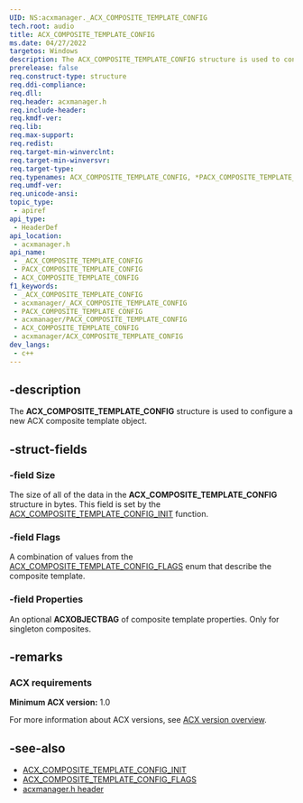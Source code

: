 ```yaml
---
UID: NS:acxmanager._ACX_COMPOSITE_TEMPLATE_CONFIG
tech.root: audio
title: ACX_COMPOSITE_TEMPLATE_CONFIG
ms.date: 04/27/2022
targetos: Windows
description: The ACX_COMPOSITE_TEMPLATE_CONFIG structure is used to configure a new ACX composite template object.
prerelease: false
req.construct-type: structure
req.ddi-compliance: 
req.dll: 
req.header: acxmanager.h
req.include-header: 
req.kmdf-ver: 
req.lib: 
req.max-support: 
req.redist: 
req.target-min-winverclnt: 
req.target-min-winversvr: 
req.target-type: 
req.typenames: ACX_COMPOSITE_TEMPLATE_CONFIG, *PACX_COMPOSITE_TEMPLATE_CONFIG
req.umdf-ver: 
req.unicode-ansi: 
topic_type:
 - apiref
api_type:
 - HeaderDef
api_location:
 - acxmanager.h
api_name:
 - _ACX_COMPOSITE_TEMPLATE_CONFIG
 - PACX_COMPOSITE_TEMPLATE_CONFIG
 - ACX_COMPOSITE_TEMPLATE_CONFIG
f1_keywords:
 - _ACX_COMPOSITE_TEMPLATE_CONFIG
 - acxmanager/_ACX_COMPOSITE_TEMPLATE_CONFIG
 - PACX_COMPOSITE_TEMPLATE_CONFIG
 - acxmanager/PACX_COMPOSITE_TEMPLATE_CONFIG
 - ACX_COMPOSITE_TEMPLATE_CONFIG
 - acxmanager/ACX_COMPOSITE_TEMPLATE_CONFIG
dev_langs:
 - c++
---
```


## -description

The **ACX_COMPOSITE_TEMPLATE_CONFIG** structure is used to configure a new ACX composite template object.

## -struct-fields

### -field Size

The size of all of the data in the **ACX_COMPOSITE_TEMPLATE_CONFIG** structure in bytes. This field is set by the [ACX_COMPOSITE_TEMPLATE_CONFIG_INIT](nf-acxmanager-acx_composite_template_config_init.md) function.

### -field Flags

A combination of values from the [ACX_COMPOSITE_TEMPLATE_CONFIG_FLAGS](ne-acxmanager-acx_composite_template_config_flags.md) enum that describe the composite template.

### -field Properties

An optional **ACXOBJECTBAG** of composite template properties. Only for singleton composites.

## -remarks

### ACX requirements

**Minimum ACX version:** 1.0

For more information about ACX versions, see [ACX version overview](/windows-hardware/drivers/audio/acx-version-overview).

## -see-also

- [ACX_COMPOSITE_TEMPLATE_CONFIG_INIT](nf-acxmanager-acx_composite_template_config_init.md)
- [ACX_COMPOSITE_TEMPLATE_CONFIG_FLAGS](ne-acxmanager-acx_composite_template_config_flags.md)
- [acxmanager.h header](index.md)
